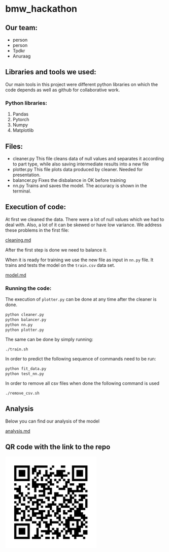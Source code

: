 # bmw_hackathon
## Our team:
- person
- person
- Tpdkr
- Anuraag
## Libraries and tools we used:
Our main tools in this project were different python libraries on which the code depends as well as github for collaborative work.
### Python libraries:
1. Pandas
2. Pytorch
3. Numpy
4. Matplotlib
   
## Files:
- cleaner.py
This file cleans data of null values and separates it according to part type, while also saving intermediate results into a new file
- plotter.py
This file plots data produced by cleaner. Needed for presentation.
- balancer.py
Fixes the disbalance in OK before training
- nn.py 
Trains and saves the model. The accuracy is shown in the terminal.
## Execution of code:
At first we cleaned the data. There were a lot of null values which we had to deal with. Also, a lot of it can be skewed or have low 
variance. We address these problems in the first file:

[cleaning.md](./docs/cleaning.md)

After the first step is done we need to balance it.

When it is ready for training we use the new file as input in ```nn.py``` file. It trains and tests the model on
the ```train.csv``` data set. 

[model.md](./docs/model.md)

### Running the code:
The execution of ```plotter.py``` can be done at any time after the cleaner is done.
```
python cleaner.py
python balancer.py
python nn.py
python plotter.py
```
The same can be done by simply running:
```
./train.sh
```

In order to predict the following sequence of commands need to be run:
```
python fit_data.py
python test_nn.py
```

In order to remove all csv files when done the following command is used
```
./remove_csv.sh
```

## Analysis
Below you can find our analysis of the model

[analysis.md](./docs/analysis.md)

## QR code with the link to the repo
![qr code](./images/qr_repo.png)